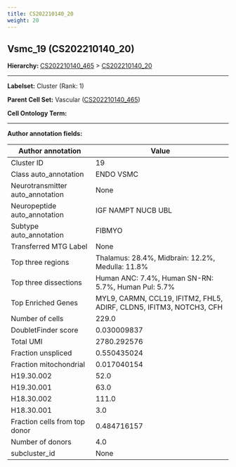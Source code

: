 ```yaml
---
title: CS202210140_20
weight: 20
---
```

## Vsmc_19 (CS202210140_20)
<b>Hierarchy: </b>
[CS202210140_465](https://purl.brain-bican.org/taxonomy/CS202210140#CS202210140_465) >
[CS202210140_20](https://purl.brain-bican.org/taxonomy/CS202210140#CS202210140_20)

---


**Labelset:** Cluster (Rank: 1)

**Parent Cell Set:** Vascular ([CS202210140_465](https://purl.brain-bican.org/taxonomy/CS202210140#CS202210140_465))



**Cell Ontology Term:** 

[MARKER GENES.]: #


---

[TRANSFERRED ANNOTATIONS.]: #


[AUTHOR ANNOTATION FIELDS.]: #


**Author annotation fields:**

| Author annotation | Value |
|-------------------|-------|
|Cluster ID|19|
|Class auto_annotation|ENDO VSMC|
|Neurotransmitter auto_annotation|None|
|Neuropeptide auto_annotation|IGF NAMPT NUCB UBL|
|Subtype auto_annotation|FIBMYO|
|Transferred MTG Label|None|
|Top three regions|Thalamus: 28.4%, Midbrain: 12.2%, Medulla: 11.8%|
|Top three dissections|Human ANC: 7.4%, Human SN-RN: 5.7%, Human Pul: 5.7%|
|Top Enriched Genes|MYL9, CARMN, CCL19, IFITM2, FHL5, ADIRF, CLDN5, IFITM3, NOTCH3, CFH|
|Number of cells|229.0|
|DoubletFinder score|0.030009837|
|Total UMI|2780.292576|
|Fraction unspliced|0.550435024|
|Fraction mitochondrial|0.017040154|
|H19.30.002|52.0|
|H19.30.001|63.0|
|H18.30.002|111.0|
|H18.30.001|3.0|
|Fraction cells from top donor|0.484716157|
|Number of donors|4.0|
|subcluster_id|None|
